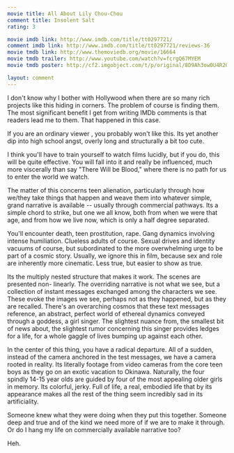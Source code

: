 ```yaml
---
movie title: All About Lily Chou-Chou
comment title: Insolent Salt
rating: 3

movie imdb link: http://www.imdb.com/title/tt0297721/
comment imdb link: http://www.imdb.com/title/tt0297721/reviews-36
movie tmdb link: http://www.themoviedb.org/movie/16664
movie tmdb trailer: http://www.youtube.com/watch?v=fcrgQ67MYEM
movie tmdb poster: http://cf2.imgobject.com/t/p/original/8D9Ah3ow0U4R2Qw5nRHCMbjBhwC.jpg

layout: comment
---
```


I don't know why I bother with Hollywood when there are so many rich projects like this hiding in corners. The problem of course is finding them. The most significant benefit I get from writing IMDb comments is that readers lead me to them. That happened in this case.

If you are an ordinary viewer , you probably won't like this. Its yet another dip into high school angst, overly long and structurally a bit too cute.

I think you'll have to train yourself to watch films lucidly, but if you do, this will be quite effective. You will fall into it and really be influenced, much more viscerally than say "There Will be Blood," where there is no path for us to enter the world we watch.

The matter of this concerns teen alienation, particularly through how we/they take things that happen and weave them into whatever simple, grand narrative is available -- usually through commercial pathways. Its a simple chord to strike, but one we all know, both from when we were that age, and from how we live now, which is only a half degree separated.

You'll encounter death, teen prostitution, rape. Gang dynamics involving intense humiliation. Clueless adults of course. Sexual drives and identity vacuums of course, but subordinated to the more overwhelming urge to be part of a cosmic story. Usually, we ignore this in film, because sex and role are inherently more cinematic. Less true, but easier to show as true.

Its the multiply nested structure that makes it work. The scenes are presented non- linearly. The overriding narrative is not what we see, but a collection of instant messages exchanged among the characters we see. These evoke the images we see, perhaps not as they happened, but as they are recalled. There's an overarching cosmos that these text messages reference, an abstract, perfect world of ethereal dynamics conveyed through a goddess, a girl singer. The slightest nuance from, the smallest bit of news about, the slightest rumor concerning this singer provides ledges for a life, for a whole gaggle of lives bumping up against each other.

In the center of this thing, you have a radical departure. All of a sudden, instead of the camera anchored in the test messages, we have a camera rooted in reality. Its literally footage from video cameras from the core teen boys as they go on an exotic vacation to Okinawa. Naturally, the four spindly 14-15 year olds are guided by four of the most appealing older girls in memory. Its colorful, jerky. Full of life, a real, embodied life that by its appearance makes all the rest of the thing seem incredibly sad in its artificiality.

Someone knew what they were doing when they put this together. Someone deep and true and of the kind we need more of if we are to make it through. Or do I hang my life on commercially available narrative too?

Heh.